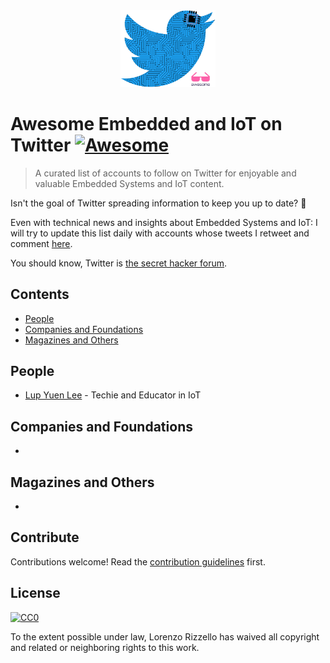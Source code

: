 <div align="center">
    <img width="30%" src="awesome_twt_embedded_iot_logo.png" alt="Awesome Embedded and IoT on Twitter Logo">
  <br />
</div>

# Awesome Embedded and IoT on Twitter [![Awesome](https://awesome.re/badge.svg)](https://awesome.re)

> A curated list of accounts to follow on Twitter for enjoyable and valuable Embedded Systems and IoT content.

Isn't the goal of Twitter spreading information to keep you up to date? :telescope:

Even with technical news and insights about Embedded Systems and IoT: I will try to update this list daily with accounts whose tweets I retweet and comment [here](https://twitter.com/iotwithit).

You should know, Twitter is [the secret hacker forum](https://www.youtube.com/watch?v=VCwiZ2dh17Q).


## Contents

- [People](#people)
- [Companies and Foundations](#companies-and-foundations)
- [Magazines and Others](#magazines-and-others)

## People

- [Lup Yuen Lee](https://twitter.com/MisterTechBlog) - Techie and Educator in IoT

## Companies and Foundations

-

## Magazines and Others

- 

## Contribute

Contributions welcome! Read the [contribution guidelines](contributing.md) first.


## License

[![CC0](https://mirrors.creativecommons.org/presskit/buttons/88x31/svg/cc-zero.svg)](https://creativecommons.org/publicdomain/zero/1.0)

To the extent possible under law, Lorenzo Rizzello has waived all copyright and
related or neighboring rights to this work.

